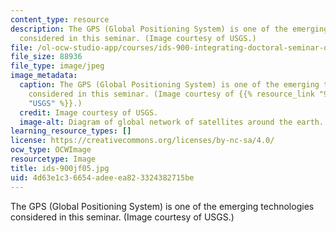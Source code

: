 ```yaml
---
content_type: resource
description: The GPS (Global Positioning System) is one of the emerging technologies
  considered in this seminar. (Image courtesy of USGS.)
file: /ol-ocw-studio-app/courses/ids-900-integrating-doctoral-seminar-on-emerging-technologies-fall-2005/4d63e1c36654adeeea823324382715be_ids-900jf05.jpg
file_size: 88936
file_type: image/jpeg
image_metadata:
  caption: The GPS (Global Positioning System) is one of the emerging technologies
    considered in this seminar. (Image courtesy of {{% resource_link "9e8affa6-47e9-4376-8982-e7fa0764d0a2"
    "USGS" %}}.)
  credit: Image courtesy of USGS.
  image-alt: Diagram of global network of satellites around the earth.
learning_resource_types: []
license: https://creativecommons.org/licenses/by-nc-sa/4.0/
ocw_type: OCWImage
resourcetype: Image
title: ids-900jf05.jpg
uid: 4d63e1c3-6654-adee-ea82-3324382715be
---
```

The GPS (Global Positioning System) is one of the emerging technologies considered in this seminar. (Image courtesy of USGS.)